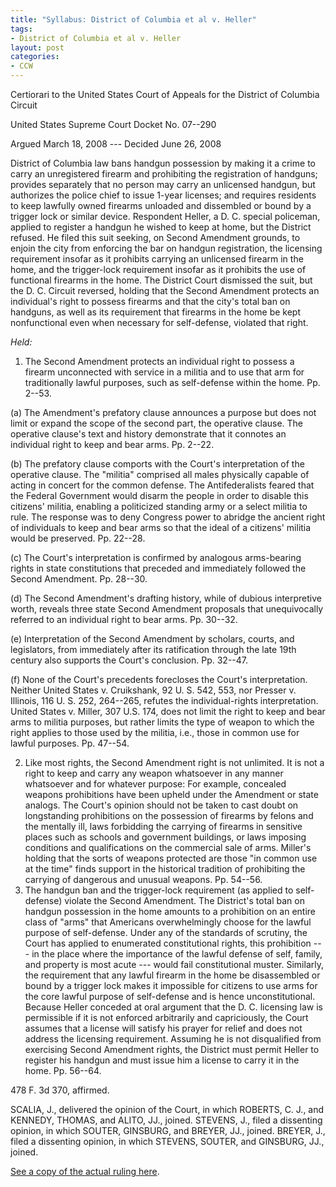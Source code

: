 ```yaml
---
title: "Syllabus: District of Columbia et al v. Heller"
tags:
- District of Columbia et al v. Heller
layout: post
categories:
- CCW
---
```


Certiorari to the United States Court of Appeals for the District of Columbia Circuit

United States Supreme Court Docket No. 07--290

Argued March 18, 2008 --- Decided June 26, 2008

District of Columbia law bans handgun possession by making it a crime to carry an unregistered firearm and prohibiting the registration of handguns; provides separately that no person may carry an unlicensed handgun, but authorizes the police chief to issue 1-year licenses; and requires residents to keep lawfully owned firearms unloaded and dissembled or bound by a trigger lock or similar device. Respondent Heller, a D. C. special policeman, applied to register a handgun he wished to keep at home, but the District refused. He filed this suit seeking, on Second Amendment grounds, to enjoin the city from enforcing the bar on handgun registration, the licensing requirement insofar as it prohibits carrying an unlicensed firearm in the home, and the trigger-lock requirement insofar as it prohibits the use of functional firearms in the home. The District Court dismissed the suit, but the D. C. Circuit reversed, holding that the Second Amendment protects an individual's right to possess firearms and that the city's total ban on handguns, as well as its requirement that firearms in the home be kept nonfunctional even when necessary for self-defense, violated that right.

*Held:*

1. The Second Amendment protects an individual right to possess a firearm unconnected with service in a militia and to use that arm for traditionally lawful purposes, such as self-defense within the home. Pp. 2--53.

(a) The Amendment's prefatory clause announces a purpose but does not limit or expand the scope of the second part, the operative clause. The operative clause's text and history demonstrate that it connotes an individual right to keep and bear arms. Pp. 2--22.

(b) The prefatory clause comports with the Court's interpretation of the operative clause. The "militia" comprised all males physically capable of acting in concert for the common defense. The Antifederalists feared that the Federal Government would disarm the people in order to disable this citizens' militia, enabling a politicized standing army or a select militia to rule. The response was to deny Congress power to abridge the ancient right of individuals to keep and bear arms so that the ideal of a citizens' militia would be preserved. Pp. 22--28.

(c) The Court's interpretation is confirmed by analogous arms-bearing rights in state constitutions that preceded and immediately followed the Second Amendment. Pp. 28--30.

(d) The Second Amendment's drafting history, while of dubious interpretive worth, reveals three state Second Amendment proposals that unequivocally referred to an individual right to bear arms. Pp. 30--32.

(e) Interpretation of the Second Amendment by scholars, courts, and legislators, from immediately after its ratification through the late 19th century also supports the Court's conclusion. Pp. 32--47.

(f) None of the Court's precedents forecloses the Court's interpretation. Neither United States v. Cruikshank, 92 U. S. 542, 553, nor Presser v. Illinois, 116 U. S. 252, 264--265, refutes the individual-rights interpretation. United States v. Miller, 307 U.S. 174, does not limit the right to keep and bear arms to militia purposes, but rather limits the type of weapon to which the right applies to those used by the militia, i.e., those in common use for lawful purposes. Pp. 47--54.

2. Like most rights, the Second Amendment right is not unlimited. It is not a right to keep and carry any weapon whatsoever in any manner whatsoever and for whatever purpose: For example, concealed weapons prohibitions have been upheld under the Amendment or state analogs. The Court's opinion should not be taken to cast doubt on longstanding prohibitions on the possession of firearms by felons and the mentally ill, laws forbidding the carrying of firearms in sensitive places such as schools and government buildings, or laws imposing conditions and qualifications on the commercial sale of arms. Miller's holding that the sorts of weapons protected are those "in common use at the time" finds support in the historical tradition of prohibiting the carrying of dangerous and unusual weapons. Pp. 54--56.
3. The handgun ban and the trigger-lock requirement (as applied to self-defense) violate the Second Amendment. The District's total ban on handgun possession in the home amounts to a prohibition on an entire class of "arms" that Americans overwhelmingly choose for the lawful purpose of self-defense. Under any of the standards of scrutiny, the Court has applied to enumerated constitutional rights, this prohibition --- in the place where the importance of the lawful defense of self, family, and property is most acute --- would fail constitutional muster. Similarly, the requirement that any lawful firearm in the home be disassembled or bound by a trigger lock makes it impossible for citizens to use arms for the core lawful purpose of self-defense and is hence unconstitutional. Because Heller conceded at oral argument that the D. C. licensing law is permissible if it is not enforced arbitrarily and capriciously, the Court assumes that a license will satisfy his prayer for relief and does not address the licensing requirement. Assuming he is not disqualified from exercising Second Amendment rights, the District must permit Heller to register his handgun and must issue him a license to carry it in the home. Pp. 56--64.

478 F. 3d 370, affirmed.

SCALIA, J., delivered the opinion of the Court, in which ROBERTS, C. J., and KENNEDY, THOMAS, and ALITO, JJ., joined. STEVENS, J., filed a dissenting opinion, in which SOUTER, GINSBURG, and BREYER, JJ., joined. BREYER, J., filed a dissenting opinion, in which STEVENS, SOUTER, and GINSBURG, JJ., joined.

[See a copy of the actual ruling here](https://www.trigger-treat.com/20080626-dc-v-heller/).
